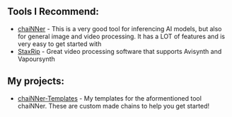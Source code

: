 
<!--
**Kim2091/Kim2091** is a ✨ _special_ ✨ repository because its `README.md` (this file) appears on your GitHub profile.

Here are some ideas to get you started:

- 🔭 I’m currently working on ...
- 🌱 I’m currently learning ...
- 👯 I’m looking to collaborate on ...
- 🤔 I’m looking for help with ...
- 💬 Ask me about ...
- 📫 How to reach me: ...
- 😄 Pronouns: ...
- ⚡ Fun fact: ...
-->

## Tools I Recommend:
- [chaiNNer](https://github.com/chaiNNer-org/chaiNNer) - This is a very good tool for inferencing AI models, but also for general image and video processing. It has a LOT of features and is very easy to get started with
- [StaxRip](https://github.com/staxrip/staxrip) - Great video processing software that supports Avisynth and Vapoursynth

## My projects:
- [chaiNNer-Templates](https://github.com/Kim2091/chaiNNer-Templates) - My templates for the aformentioned tool chaiNNer. These are custom made chains to help you get started!
